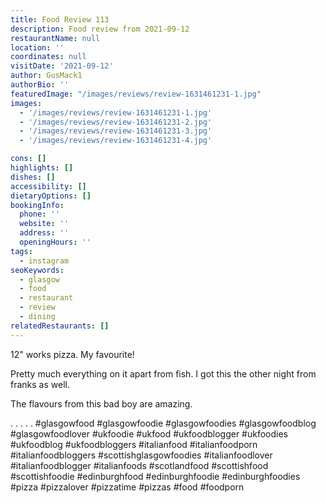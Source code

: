 ```yaml
---
title: Food Review 113
description: Food review from 2021-09-12
restaurantName: null
location: ''
coordinates: null
visitDate: '2021-09-12'
author: GusMack1
authorBio: ''
featuredImage: "/images/reviews/review-1631461231-1.jpg"
images:
  - '/images/reviews/review-1631461231-1.jpg'
  - '/images/reviews/review-1631461231-2.jpg'
  - '/images/reviews/review-1631461231-3.jpg'
  - '/images/reviews/review-1631461231-4.jpg'

cons: []
highlights: []
dishes: []
accessibility: []
dietaryOptions: []
bookingInfo:
  phone: ''
  website: ''
  address: ''
  openingHours: ''
tags:
  - instagram
seoKeywords:
  - glasgow
  - food
  - restaurant
  - review
  - dining
relatedRestaurants: []
---
```

12" works pizza. My favourite!

Pretty much everything on it apart from fish. I got this the other night from franks as well. 

The flavours from this bad boy are amazing.

.
.
.
.
.
#glasgowfood #glasgowfoodie #glasgowfoodies #glasgowfoodblog #glasgowfoodlover #ukfoodie #ukfood #ukfoodblogger #ukfoodies #ukfoodblog #ukfoodbloggers #italianfood #italianfoodporn #italianfoodbloggers #scottishglasgowfoodies #italianfoodlover #italianfoodblogger #italianfoods #scotlandfood #scottishfood #scottishfoodie #edinburghfood #edinburghfoodie #edinburghfoodies #pizza #pizzalover #pizzatime #pizzas #food #foodporn
